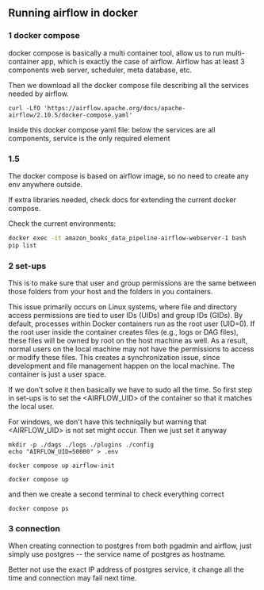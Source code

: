 ## Running airflow in docker

### 1 docker compose

docker compose is basically a multi container tool, allow us to run multi-container app, which is exactly the case of airflow. Airflow has at least 3 components web server, scheduler, meta database, etc.

Then we download all the docker compose file describing all the services needed by airflow.

```shell
curl -LfO 'https://airflow.apache.org/docs/apache-airflow/2.10.5/docker-compose.yaml'
```

Inside this docker compose yaml file:
below the services are all components, service is the only required element

### 1.5

The docker compose is based on airflow image, so no need to create any env anywhere outside.

If extra libraries needed, check docs for extending the current docker compose.

Check the current environments:

```bash
docker exec -it amazon_books_data_pipeline-airflow-webserver-1 bash
pip list
```

### 2 set-ups

This is to make sure that user and group permissions are the same between those folders from your host and the folders in you containers.

This issue primarily occurs on Linux systems, where file and directory access permissions are tied to user IDs (UIDs) and group IDs (GIDs). By default, processes within Docker containers run as the root user (UID=0). If the root user inside the container creates files (e.g., logs or DAG files), these files will be owned by root on the host machine as well. As a result, normal users on the local machine may not have the permissions to access or modify these files. This creates a synchronization issue, since development and file management happen on the local machine. The container is just a user space.

If we don't solve it then basically we have to sudo all the time. So first step in set-ups is to set the <AIRFLOW_UID> of the container so that it matches the local user.

For windows, we don't have this techniqally but
warning that <AIRFLOW_UID> is not set might occur. Then we just set it anyway

```shell
mkdir -p ./dags ./logs ./plugins ./config
echo "AIRFLOW_UID=50000" > .env

docker compose up airflow-init

docker compose up
```

and then we create a second terminal to check everything correct

```shell
docker compose ps
```

### 3 connection

When creating connection to postgres from both pgadmin and airflow, just simply use postgres -- the service name of postgres as hostname.

Better not use the exact IP address of postgres service, it change all the time and connection may fail next time.
